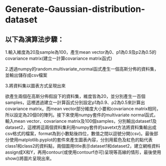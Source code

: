 # Generate-Gaussian-distribution-dataset

## 以下為演算法步驟：

1.輸入維度為20及sample為100，產生mean vector為0、p1為0.9及p2為0.5的covariance matrix(建立一計算covariance matrix函式)

2.透過numpy的random.multivariate_normal函式產生一個高斯分佈的資料集，並輸出儲存成csv檔案

3.將資料集以圖表方式呈現出來

欲產生兩個在高斯分佈假設下的資料集，維度皆為20，並分別產生一百個samples，這裡透過建立一計算函式分別設定ρ1為0.9、ρ2為0.5來計算出covariance matrix。而mean vector部分維度大小要和covariance matrix相同，所以設定為20個0的陣列。接下來使用numpy套件的multivariate normal函式，輸入mean vector、covariance matrix及100個samples，分別輸出dataset1及dataset2，這裡將這兩個資料集利用numpy套件的savetxt方法將資料集輸出成csv格式的檔案，format為到小數點後四位，數值之間以逗號分開(csv)。最後部分使用matplotlib.pyplot的套件來產生圖表內容，分別用藍色及紅色的點代表class1和class2的資料點，兩個圖用title表示dataset1和dataset2，建立網格資料assign成X和Y，再用contour(或使用contourf亦可)呈現等高線的情形，最後使用show()將圖片呈現出來。
